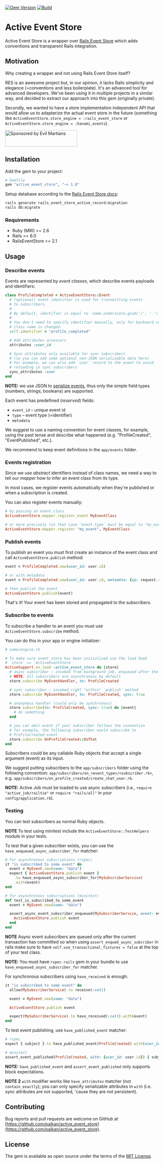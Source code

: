 [![Gem Version](https://badge.fury.io/rb/active_event_store.svg)](https://rubygems.org/gems/active_event_store) [![Build](https://github.com/palkan/active_event_store/workflows/Build/badge.svg)](https://github.com/palkan/active_event_store/actions)

# Active Event Store

Active Event Store is a wrapper over [Rails Event Store](https://railseventstore.org/) which adds conventions and transparent Rails integration.

## Motivation

Why creating a wrapper and not using Rails Event Store itself?

RES is an awesome project but, in our opinion, it lacks Rails simplicity and elegance (=conventions and less boilerplate). It's an advanced tool for advanced developers. We've been using it in multiple projects in a similar way, and decided to extract our approach into this gem (originally private).

Secondly, we wanted to have a store implementation independent API that would allow us to adapterize the actual event store in the future (something like `ActiveEventStore.store_engine = :rails_event_store` or `ActiveEventStore.store_engine = :hanami_events`).

<a href="https://evilmartians.com/?utm_source=active_event_store">
<img src="https://evilmartians.com/badges/sponsored-by-evil-martians.svg" alt="Sponsored by Evil Martians" width="236" height="54"></a>

## Installation

Add the gem to your project:

```ruby
# Gemfile
gem "active_event_store", "~> 1.0"
```

Setup database according to the [Rails Event Store docs](https://railseventstore.org/docs/install/#setup-data-model):

```sh
rails generate rails_event_store_active_record:migration
rails db:migrate
```

### Requirements

- Ruby (MRI) >= 2.6
- Rails >= 6.0
- RailsEventStore >= 2.1

## Usage

### Describe events

Events are represented by _event classes_, which describe events payloads and identifiers:

```ruby
class ProfileCompleted < ActiveEventStore::Event
  # (optional) event identifier is used for transmitting events
  # to subscribers.
  #
  # By default, identifier is equal to `name.underscore.gsub('/', '.')`.
  #
  # You don't need to specify identifier manually, only for backward compatibility when
  # class name is changed.
  self.identifier = "profile_completed"

  # Add attributes accessors
  attributes :user_id

  # Sync attributes only available for sync subscribers
  # (so you can add some optional non-JSON serializable data here)
  # For example, we can also add `user` record to the event to avoid
  # reloading in sync subscribers
  sync_attributes :user
end
```

**NOTE:** we use JSON to [serialize events](https://railseventstore.org/docs/mapping_serialization/), thus only the simple field types (numbers, strings, booleans) are supported.

Each event has predefined (_reserved_) fields:

- `event_id` – unique event id
- `type` – event type (=identifier)
- `metadata`

We suggest to use a naming convention for event classes, for example, using the past tense and describe what happened (e.g. "ProfileCreated", "EventPublished", etc.).

We recommend to keep event definitions in the `app/events` folder.

### Events registration

Since we use _abstract_ identifiers instead of class names, we need a way to tell our _mapper_ how to infer an event class from its type.

In most cases, we register events automatically when they're published or when a subscription is created.

You can also register events manually:

```ruby
# by passing an event class
ActiveEventStore.mapper.register_event MyEventClass

# or more precisely (in that case `event.type` must be equal to "my_event")
ActiveEventStore.mapper.register "my_event", MyEventClass
```

### Publish events

To publish an event you must first create an instance of the event class and call `ActiveEventStore.publish` method:

```ruby
event = ProfileCompleted.new(user_id: user.id)

# or with metadata
event = ProfileCompleted.new(user_id: user.id, metadata: {ip: request.remote_ip})

# then publish the event
ActiveEventStore.publish(event)
```

That's it! Your event has been stored and propagated to the subscribers.

### Subscribe to events

To subscribe a handler to an event you must use `ActiveEventStore.subscribe` method.

You can do this in your app or engine initializer:

```ruby
# some/engine.rb

# To make sure event store has been initialized use the load hook
# `store` == `ActiveEventStore`
ActiveSupport.on_load :active_event_store do |store|
  # async subscriber – invoked from background job, enqueued after the current transaction commits
  # NOTE: all subscribers are asynchronous by default
  store.subscribe MyEventHandler, to: ProfileCreated

  # sync subscriber – invoked right "within" `publish` method
  store.subscribe MyEventHandler, to: ProfileCreated, sync: true

  # anonymous handler (could only be synchronous)
  store.subscribe(to: ProfileCreated, sync: true) do |event|
    # do something
  end

  # you can omit event if your subscriber follows the convention
  # for example, the following subscriber would subscribe to
  # ProfileCreated event
  store.subscribe OnProfileCreated::DoThat
end
```

Subscribers could be any callable Ruby objects that accept a single argument (event) as its input.

We suggest putting subscribers to the `app/subscribers` folder using the following convention: `app/subscribers/on_<event_type>/<subscriber.rb>`, e.g. `app/subscribers/on_profile_created/create_chat_user.rb`.

**NOTE:** Active Job must be loaded to use async subscribers (i.e., `require "active_job/railtie"` or `require "rails/all"` in your `config/application.rb`).

### Testing

You can test subscribers as normal Ruby objects.

**NOTE** To test using minitest include the `ActiveEventStore::TestHelpers` module in your tests.

To test that a given subscriber exists, you can use the `have_enqueued_async_subscriber_for` matcher:

```ruby
# for asynchronous subscriptions (rspec)
it "is subscribed to some event" do
  event = MyEvent.new(some: "data")
  expect { ActiveEventStore.publish event }
    .to have_enqueued_async_subscriber_for(MySubscriberService)
    .with(event)
end

# for asynchronous subscriptions (minitest)
def test_is_subscribed_to_some_event
  event = MyEvent.new(some: "data")

  assert_async_event_subscriber_enqueued(MySubscriberService, event: event) do
    ActiveEventStore.publish event
  end
end
```

**NOTE** Async event subscribers are queued only after the current transaction has committed so when using `assert_enqued_async_subcriber` in rails
make sure to have `self.use_transactional_fixtures = false` at the top of your test class.

**NOTE:** You must have `rspec-rails` gem in your bundle to use `have_enqueued_async_subscriber_for` matcher.

For synchronous subscribers using `have_received` is enough:

```ruby
it "is subscribed to some event" do
  allow(MySubscriberService).to receive(:call)

  event = MyEvent.new(some: "data")

  ActiveEventStore.publish event

  expect(MySubscriberService).to have_received(:call).with(event)
end
```

To test event publishing, use `have_published_event` matcher:

```ruby
# rspec
expect { subject }.to have_published_event(ProfileCreated).with(user_id: user.id)

# minitest
assert_event_published(ProfileCreated, with: {user_id: user.id}) { subject }
```

**NOTE:** `have_published_event` and `assert_event_published` only supports block expectations.

**NOTE 2** `with` modifier works like `have_attributes` matcher (not `contain_exactly`); you can only specify serializable attributes in `with` (i.e. sync attributes are not supported, 'cause they are not persistent).

## Contributing

Bug reports and pull requests are welcome on GitHub at [https://github.com/palkan/active_event_store](https://github.com/palkan/active_event_store).

## License

The gem is available as open source under the terms of the [MIT License](http://opensource.org/licenses/MIT).
